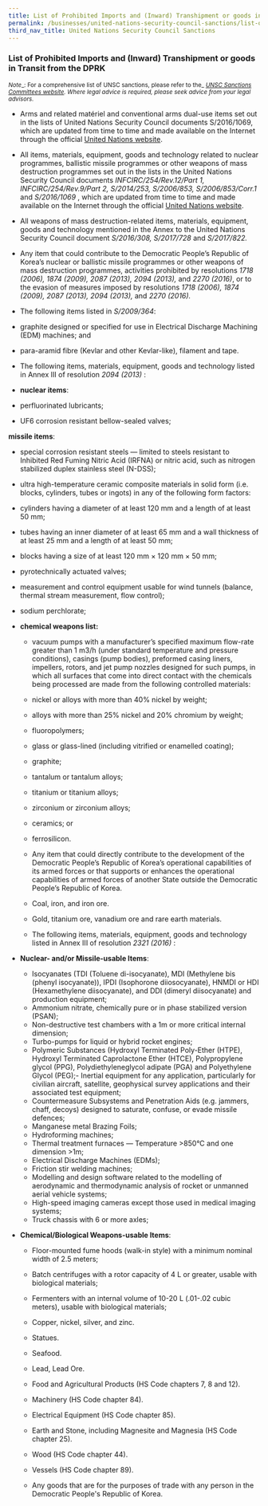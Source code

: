 ```yaml
---
title: List of Prohibited Imports and (Inward) Transhipment or goods in Transit from the DPRK
permalink: /businesses/united-nations-security-council-sanctions/list-of-prohibited-import-dprk
third_nav_title: United Nations Security Council Sanctions
---
```


### **List of Prohibited Imports and (Inward) Transhipment or goods in Transit from the DPRK**

<sup> _Note__: For a comprehensive list of UNSC sanctions, please refer to the_ [_UNSC Sanctions Committees website_](https://www.un.org/sc/suborg/en/)_. Where legal advice is required, please seek advice from your legal advisors._

-   Arms and related matériel and conventional arms dual-use items set out in the lists of United Nations Security Council documents S/2016/1069, which are updated from time to time and made available on the Internet through the official [United Nations website](https://www.un.org/sc/suborg/en/sanctions/1718/prohibited-items).

-   All items, materials, equipment, goods and technology related to nuclear programmes, ballistic missile programmes or other weapons of mass destruction programmes set out in the lists in the United Nations Security Council documents  _INFCIRC/254/Rev.12/Part 1, INFCIRC/254/Rev.9/Part 2, S/2014/253, S/2006/853, S/2006/853/Corr.1_  and  _S/2016/1069_  , which are updated from time to time and made available on the Internet through the official [United Nations website](https://www.un.org/sc/suborg/en/sanctions/1718/prohibited-items).

-   All weapons of mass destruction-related items, materials, equipment, goods and technology mentioned in the  Annex  to the United Nations Security Council document  _S/2016/308, S/2017/728_ and _S/2017/822._

-   Any item that could contribute to the Democratic People’s Republic of Korea’s nuclear or ballistic missile programmes or other weapons of mass destruction programmes, activities prohibited by resolutions  _1718 (2006), 1874 (2009), 2087 (2013), 2094 (2013),_  and  _2270 (2016)_, or to the evasion of measures imposed by resolutions  _1718 (2006), 1874 (2009), 2087 (2013), 2094 (2013),_ and _2270 (2016)._

-   The following items listed in  _S/2009/364_:

-   graphite designed or specified for use in Electrical Discharge Machining (EDM) machines; and
-   para-aramid fibre (Kevlar and other Kevlar-like), filament and tape.

-   The following items, materials, equipment, goods and technology listed in  Annex III  of resolution  _2094 (2013)_  :

- **nuclear items**:

-   perfluorinated lubricants;
-   UF6 corrosion resistant bellow-sealed valves;

**missile items**:

  -   special corrosion resistant steels — limited to steels resistant to Inhibited Red Fuming Nitric Acid (IRFNA) or nitric acid, such as nitrogen stabilized duplex stainless steel (N-DSS);
  -   ultra high-temperature ceramic composite materials in solid form (i.e. blocks, cylinders, tubes or ingots) in any of the following form factors:

  -   cylinders having a diameter of at least 120 mm and a length of at least 50 mm;

  -   tubes having an inner diameter of at least 65 mm and a wall thickness of at least 25 mm and a length of at least 50 mm;

  -   blocks having a size of at least 120 mm × 120 mm × 50 mm;

  -   pyrotechnically actuated valves;
  -   measurement and control equipment usable for wind tunnels (balance, thermal stream measurement, flow control);
  -   sodium perchlorate;

- **chemical weapons list:**

  -   vacuum pumps with a manufacturer’s specified maximum flow-rate greater than 1 m3/h (under standard temperature and pressure conditions), casings (pump bodies), preformed casing liners, impellers, rotors, and jet pump nozzles designed for such pumps, in which all surfaces that come into direct contact with the chemicals being processed are made from the following controlled materials:

  -   nickel or alloys with more than 40% nickel by weight;

  -   alloys with more than 25% nickel and 20% chromium by weight;

  -   fluoropolymers;

  -   glass or glass-lined (including vitrified or enamelled coating);

  -   graphite;

  -   tantalum or tantalum alloys;

  -   titanium or titanium alloys;

  -   zirconium or zirconium alloys;

  -   ceramics; or

  -   ferrosilicon.

  -   Any item that could directly contribute to the development of the Democratic People’s Republic of Korea’s operational capabilities of its armed forces or that supports or enhances the operational capabilities of armed forces of another State outside the Democratic People’s Republic of Korea.

  -   Coal, iron, and iron ore.

  -   Gold, titanium ore, vanadium ore and rare earth materials.

  -   The following items, materials, equipment, goods and technology listed in  Annex III  of resolution  _2321 (2016)_ :

- **Nuclear- and/or Missile-usable Items**:

  -   Isocyanates (TDI (Toluene di-isocyanate), MDI (Methylene bis (phenyl isocyanate)), IPDI (Isophorone diiosocyanate), HNMDI or HDI (Hexamethylene diisocyanate), and DDI (dimeryl diisocyanate) and production equipment;
  -   Ammonium nitrate, chemically pure or in phase stabilized version (PSAN);
  -   Non-destructive test chambers with a 1m or more critical internal dimension;
  -   Turbo-pumps for liquid or hybrid rocket engines;
  -   Polymeric Substances (Hydroxyl Terminated Poly-Ether (HTPE), Hydroxyl Terminated Caprolactone Ether (HTCE), Polypropylene glycol (PPG), Polydiethyleneglycol adipate (PGA) and Polyethylene Glycol (PEG);-   Inertial equipment for any application, particularly for civilian aircraft, satellite, geophysical survey applications and their associated test equipment;
  -   Countermeasure Subsystems and Penetration Aids (e.g. jammers, chaff, decoys) designed to saturate, confuse, or evade missile defences;
  -   Manganese metal Brazing Foils;
  -   Hydroforming machines;
  -   Thermal treatment furnaces — Temperature >850°C and one dimension >1m;
  -   Electrical Discharge Machines (EDMs);
  -   Friction stir welding machines;
  -   Modelling and design software related to the modelling of aerodynamic and thermodynamic analysis of rocket or unmanned aerial vehicle systems;
  -   High-speed imaging cameras except those used in medical imaging systems;
  -   Truck chassis with 6 or more axles;

- **Chemical/Biological Weapons-usable Items**:

  -   Floor-mounted fume hoods (walk-in style) with a minimum nominal width of 2.5 meters;
  -   Batch centrifuges with a rotor capacity of 4 L or greater, usable with biological materials;
  -   Fermenters with an internal volume of 10-20 L (.01-.02 cubic meters), usable with biological materials;

  -   Copper, nickel, silver, and zinc.

  -   Statues.
  -   Seafood.

  -   Lead, Lead Ore.
  -   Food and Agricultural Products (HS Code chapters 7, 8 and 12).
  -   Machinery (HS Code chapter 84).
  -   Electrical Equipment (HS Code chapter 85).
  -   Earth and Stone, including Magnesite and Magnesia (HS Code chapter 25).
  -   Wood (HS Code chapter 44).
  -   Vessels (HS Code chapter 89).
  -   Any goods that are for the purposes of trade with any person in the Democratic People's Republic of Korea.
